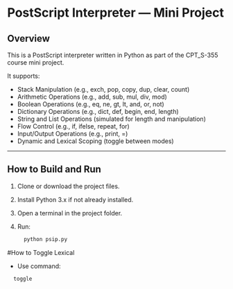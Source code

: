 # PostScript Interpreter — Mini Project

## Overview
This is a PostScript interpreter written in Python as part of the CPT_S-355 course mini project.

It supports:
- Stack Manipulation (e.g., exch, pop, copy, dup, clear, count)
- Arithmetic Operations (e.g., add, sub, mul, div, mod)
- Boolean Operations (e.g., eq, ne, gt, lt, and, or, not)
- Dictionary Operations (e.g., dict, def, begin, end, length)
- String and List Operations (simulated for length and manipulation)
- Flow Control (e.g., if, ifelse, repeat, for)
- Input/Output Operations (e.g., print, =)
- Dynamic and Lexical Scoping (toggle between modes)

---

## How to Build and Run

1. Clone or download the project files.
2. Install Python 3.x if not already installed.
3. Open a terminal in the project folder.
4. Run:

    ```bash
      python psip.py

#How to Toggle Lexical
- Use command: 
```bash
  toggle
